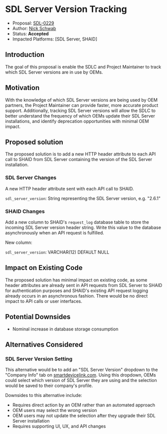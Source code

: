 # SDL Server Version Tracking

* Proposal: [SDL-0229](0229-sdl-server-version-tracking.md)
* Author: [Nick Schwab](https://github.com/nickschwab)
* Status: **Accepted**
* Impacted Platforms: [SDL Server, SHAID]

## Introduction

The goal of this proposal is enable the SDLC and Project Maintainer to track which SDL Server versions are in use by OEMs.

## Motivation

With the knowledge of which SDL Server versions are being used by OEM partners, the Project Maintainer can provide faster, more accurate product support. Additionally, tracking SDL Server versions will allow the SDLC to better understand the frequency of which OEMs update their SDL Server installations, and identify deprecation opportunities with minimal OEM impact.

## Proposed solution

The proposed solution is to add a new HTTP header attribute to each API call to SHAID from SDL Server containing the version of the SDL Server installation.

### SDL Server Changes

A new HTTP header attribute sent with each API call to SHAID.

`sdl_server_version`: String representing the SDL Server version, e.g. "2.6.1"

### SHAID Changes

Add a new column to SHAID's `request_log` database table to store the incoming SDL Server version header string. Write this value to the database asynchronously when an API request is fulfilled.

New column:

`sdl_server_version`: VARCHAR(12) DEFAULT NULL


## Impact on Existing Code
The proposed solution has minimal impact on existing code, as some header attributes are already sent in API requests from SDL Server to SHAID for authentication purposes and SHAID's existing API request logging already occurs in an asynchronous fashion. There would be no direct impact to API calls or user interfaces.

## Potential Downsides

* Nominal increase in database storage consumption

## Alternatives Considered

### SDL Server Version Setting
This alternative would be to add an "SDL Server Version" dropdown to the "Company Info" tab on [smartdevicelink.com](https://smartdevicelink.com). Using this dropdown, OEMs could select which version of SDL Server they are using and the selection would be saved to their company's profile.

Downsides to this alternative include:

* Requires direct action by an OEM rather than an automated approach
* OEM users may select the wrong version
* OEM users may not update the selection after they upgrade their SDL Server installation
* Requires supporting UI, UX, and API changes
